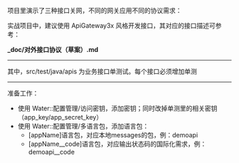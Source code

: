 

项目里演示了三种接口关网，不同的网关应用不同的协议需求：

实战项目中，建议使用 ApiGateway3x 风格开发接口，其对应的接口描述可参考：

**_doc/对外接口协议（草案）.md**


---

其中，src/test/java/apis 为业务接口单测试。每个接口必须增加单测


---

准备工作：

* 使用 Water::配置管理/访问密钥，添加密钥；同时改掉单测里的相关密钥（app_key/app_secret_key）
* 使用 Water::配置管理/多语言包，添加语言包：
  * [appName]语言包，对应本地messages的包，例：demoapi
  * [appName__code]语言包，对应输出状态码的国际化需求，例：demoapi__code